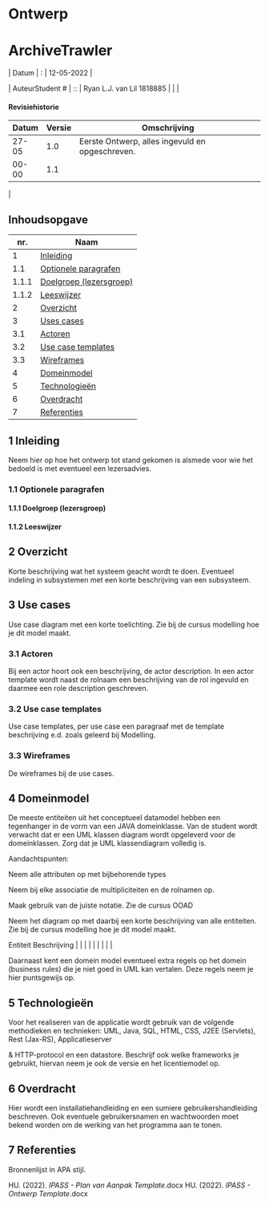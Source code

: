 
# Ontwerp

# ArchiveTrawler

| Datum | : | 12-05-2022 |

| AuteurStudent # | :: | Ryan L.J. van Lil 1818885
 |
 |
 |

#### Revisiehistorie

| Datum | Versie | Omschrijving                                    |
|-------| --- |-------------------------------------------------|
| 27-05 | 1.0 | Eerste Ontwerp, alles ingevuld en opgeschreven. |
| 00-00 | 1.1 |
 |

## Inhoudsopgave
| nr.   | Naam                                                   |
|-------|--------------------------------------------------------|
 | 1     | [Inleiding](#1-inleiding)                              |
 | 1.1   | [Optionele paragrafen](#1.1-optionele-paragrafen)      |
 | 1.1.1 | [Doelgroep (lezersgroep)](#1.1.1-doelgroep-(lezersgroep)) |
 | 1.1.2 | [Leeswijzer](#1.1.2-leeswijzer)              |
| 2     | [Overzicht         ](#2-overzicht)                     |
| 3     | [Uses cases        ](#3-use-cases)                     |
| 3.1   | [Actoren           ](#3.1-actoren)                     |
| 3.2   | [Use case templates](#3.2-use-case-templates)          |
| 3.3   | [Wireframes        ](#3.3-wireframes)                  |
| 4     | [Domeinmodel       ](#4-domeinmodel)                   |
| 5     | [Technologieën     ](#5-technologieën)                 |
| 6     | [Overdracht        ](#6-overdracht)                    |
| 7     | [Referenties       ](#7-referenties)                   | 

## 1 Inleiding

Neem hier op hoe het ontwerp tot stand gekomen is alsmede voor wie het bedoeld is met eventueel een lezersadvies.

### 1.1 Optionele paragrafen

#### 1.1.1 Doelgroep (lezersgroep)


#### 1.1.2 Leeswijzer


## 2 Overzicht

Korte beschrijving wat het systeem geacht wordt te doen. Eventueel indeling in subsystemen met een korte beschrijving van een subsysteem.

## 3 Use cases

Use case diagram met een korte toelichting. Zie bij de cursus modelling hoe je dit model maakt.

### 3.1 Actoren

Bij een actor hoort ook een beschrijving, de actor description. In een actor template wordt naast de rolnaam een beschrijving van de rol ingevuld en daarmee een role description geschreven.

### 3.2 Use case templates

Use case templates, per use case een paragraaf met de template beschrijving e.d. zoals geleerd bij Modelling.

### 3.3 Wireframes

De wireframes bij de use cases.

## 4 Domeinmodel

De meeste entiteiten uit het conceptueel datamodel hebben een tegenhanger in de vorm van een JAVA domeinklasse. Van de student wordt verwacht dat er een UML klassen diagram wordt opgeleverd voor de domeinklassen. Zorg dat je UML klassendiagram volledig is.

Aandachtspunten:

Neem alle attributen op met bijbehorende types

Neem bij elke associatie de multipliciteiten en de rolnamen op.

Maak gebruik van de juiste notatie. Zie de cursus OOAD

Neem het diagram op met daarbij een korte beschrijving van alle entiteiten. Zie bij de cursus modelling hoe je dit model maakt.

Entiteit	Beschrijving
| | | | | | | | |

Daarnaast kent een domein model eventueel extra regels op het domein (business rules) die je niet goed in UML kan vertalen. Deze regels neem je hier puntsgewijs op.

## 5 Technologieën

Voor het realiseren van de applicatie wordt gebruik van de volgende methodieken en technieken: UML, Java, SQL, HTML, CSS, J2EE (Servlets), Rest (Jax-RS), Applicatieserver

& HTTP-protocol en een datastore. Beschrijf ook welke frameworks je gebruikt, hiervan neem je ook de versie en het licentiemodel op.

## 6 Overdracht

Hier wordt een installatiehandleiding en een sumiere gebruikershandleiding beschreven. Ook eventuele gebruikersnamen en wachtwoorden moet bekend worden om de werking van het programma aan te tonen.

## 7 Referenties

Bronnenlijst in APA stijl.


HU. (2022). _IPASS - Plan van Aanpak Template_.docx
HU. (2022). _IPASS - Ontwerp Template_.docx

